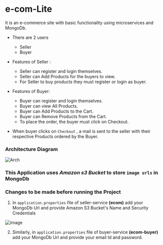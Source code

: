 # e-com-Lite
It is an e-commerce site with basic functionality using microservices and MongoDb.

* There are 2 users
    * Seller
    * Buyer

* Features of Seller :
    * Seller can register and login themselves.
    * Seller can Add Products for the buyers to view.
    * For Seller to buy products they must register or login as buyer.

* Features of Buyer:
    * Buyer can register and login themselves.
    * Buyer can view All Products.
    * Buyer can Add Products to the Cart.
    * Buyer can Remove Products from the Cart.
    * To place the order, the buyer must click on Checkout.

* When buyer clicks on ```Checkout``` , a mail is sent to the seller with their respective Products ordered by the Buyer.

### Architecture Diagram
![Arch](https://user-images.githubusercontent.com/42665547/151505916-f70cdd1e-8523-48df-9a34-7c3a4f9119c6.png)

### **This Application uses _Amazon s3 Bucket_ to store ``image urls`` in MongoDb**

### Changes to be made before running the Project
1. In `application.properties` file of seller-service **(ecom)** add your MongoDb Url and provide Amazon S3 Bucket's Name and Security Credentials

![image](https://user-images.githubusercontent.com/42665547/151506680-7610d5cb-0569-4be8-adc7-3ffbbd90b604.png)

2. Similarly, in `application.properties` file of buyer-service **(ecom-buyer)** add your MongoDb Url and provide your email Id and password.





